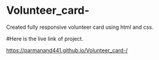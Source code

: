 # Volunteer_card-
Created fully responsive volunteer card using html and css.

#Here is the live link of project.

 https://parmanand441.github.io/Volunteer_card-/
